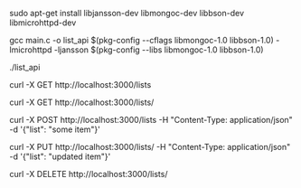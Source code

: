 
sudo apt-get install libjansson-dev libmongoc-dev libbson-dev libmicrohttpd-dev

gcc main.c -o list_api $(pkg-config --cflags libmongoc-1.0 libbson-1.0) -lmicrohttpd -ljansson $(pkg-config --libs libmongoc-1.0 libbson-1.0)

./list_api




curl -X GET http://localhost:3000/lists

curl -X GET http://localhost:3000/lists/<id>

curl -X POST http://localhost:3000/lists -H "Content-Type: application/json" -d '{"list": "some item"}'

curl -X PUT http://localhost:3000/lists/<id> -H "Content-Type: application/json" -d '{"list": "updated item"}'

curl -X DELETE http://localhost:3000/lists/<id>

